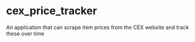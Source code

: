 # cex_price_tracker
An application that can scrape item prices from the CEX website and track these over time
